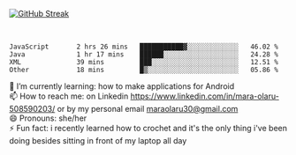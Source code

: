 

 <!--<img align="center" src="https://github-readme-stats.vercel.app/api?username=MaraxD&theme=github_dark&show_icons=true&count_private=true"/>-->
[![GitHub Streak](http://github-readme-streak-stats.herokuapp.com?user=MaraxD&theme=tokyonight_duo&align=center)](https://git.io/streak-stats)
 
 
 <br/>

<!--START_SECTION:waka-->

```text
JavaScript       2 hrs 26 mins   ███████████▓░░░░░░░░░░░░░   46.02 %
Java             1 hr 17 mins    ██████░░░░░░░░░░░░░░░░░░░   24.28 %
XML              39 mins         ███░░░░░░░░░░░░░░░░░░░░░░   12.51 %
Other            18 mins         █▒░░░░░░░░░░░░░░░░░░░░░░░   05.86 %
```

<!--END_SECTION:waka-->
<!--[![willianrod's wakatime stats](https://github-readme-stats.vercel.app/api/wakatime?username=MaraxD)](https://github.com/anuraghazra/github-readme-stats)-->

🌱 I’m currently learning: how to make applications for Android <br/>
📫 How to reach me: on Linkedin https://www.linkedin.com/in/mara-olaru-508590203/ or by my personal email maraolaru30@gmail.com <br/>
😄 Pronouns: she/her <br/>
⚡ Fun fact: i recently learned how to crochet and it's the only thing i've been doing besides sitting in front of my laptop all day <br/>
 
